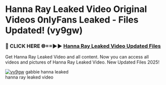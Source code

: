 # Hanna Ray Leaked Video Original Videos 0nlyFans Leaked - Files Updated! (vy9gw)

<h3>🔴 CLICK HERE 🌐==►► <a href="https://tinyurl.com/ms9xzufz" rel="nofollow">Hanna Ray Leaked Video Updated Files</a></h3>

Get Hanna Ray Leaked Video and all content. Now you can access all videos and pictures of Hanna Ray Leaked Video. New Updated Files 2025!

[![vy9gw](https://i.imgur.com/ppqm5kG.gif)](https://tinyurl.com/ms9xzufz)
gabbie hanna leaked<br>
hanna ray leaked video